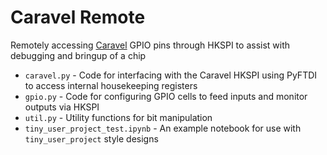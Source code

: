 # Caravel Remote

Remotely accessing [Caravel](https://github.com/efabless/caravel) GPIO pins through HKSPI to assist with debugging and bringup of a chip

- `caravel.py` - Code for interfacing with the Caravel HKSPI using PyFTDI to access internal housekeeping registers
- `gpio.py` - Code for configuring GPIO cells to feed inputs and monitor outputs via HKSPI
- `util.py` - Utility functions for bit manipulation
- `tiny_user_project_test.ipynb` - An example notebook for use with `tiny_user_project` style designs
